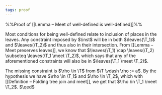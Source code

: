 ```yaml
---
tags: proof
---
```


%%Proof of [[Lemma – Meet of well-defined is well-defined]]%%

Most conditions for being well-defined relate to inclusion of places in the leaves. Any constraint imposed by $\inst$ will be in both $\leaves(\T_1)$ and $\leaves(\T_2)$ and thus also in their intersection. From [[Lemma – Meet preserves leaves]], we know that $\leaves(\T_1) \cap \leaves(\T_2) \subseteq \leaves(\T_1 \meet \T_2)$, which says that any of the aforementioned constraints will also be in $\leaves(\T_1 \meet \T_2)$.

The missing constraint is $\rho \in \T$ from $\T \vdash \rho := a$. By the hypothesis we have $\rho \in \T_1$ and $\rho \in \T_2$, which with [[Definition – Folding tree join and meet]], we get that $\rho \in \T_1 \meet \T_2$. $\qed$

